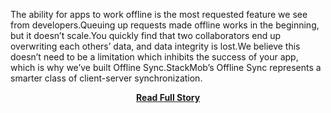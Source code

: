 <p>The ability for apps to work offline is the most requested feature we see from developers.Queuing up requests made offline works in the beginning, but it doesn’t scale.You quickly find that two collaborators end up overwriting each others’ data, and data integrity is lost.We believe this doesn’t need to be a limitation which inhibits the success of your app, which is why we’ve built Offline Sync.StackMob’s Offline Sync represents a smarter class of client-server synchronization.</p>
<center><p><a href="https://blog.stackmob.com/2013/05/stackmob-introduces-smarter-offline-sync/" style='padding:25px; font-sze:18px; font-weight: bold;'>Read Full Story</a></p></center>

